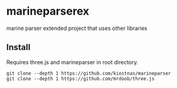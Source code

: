 # marineparserex
marine parser extended project that uses other libraries

## Install
Requires three.js and marineparser in root directory. 
```
git clone --depth 1 https://github.com/kiostnas/marineparser
git clone --depth 1 https://github.com/mrdoob/three.js
```
